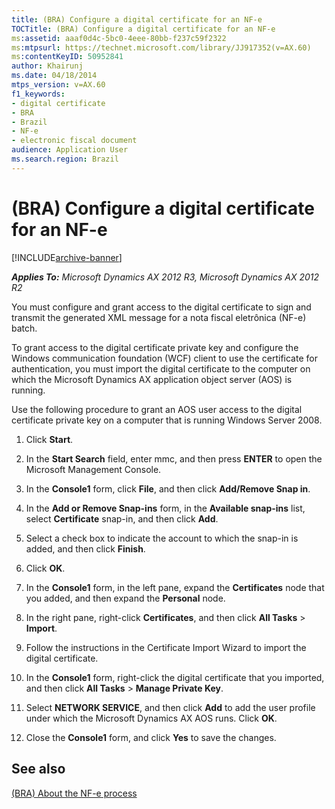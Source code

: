 ```yaml
---
title: (BRA) Configure a digital certificate for an NF-e
TOCTitle: (BRA) Configure a digital certificate for an NF-e
ms:assetid: aaaf0d4c-5bc0-4eee-80bb-f237c59f2322
ms:mtpsurl: https://technet.microsoft.com/library/JJ917352(v=AX.60)
ms:contentKeyID: 50952841
author: Khairunj
ms.date: 04/18/2014
mtps_version: v=AX.60
f1_keywords:
- digital certificate
- BRA
- Brazil
- NF-e
- electronic fiscal document
audience: Application User
ms.search.region: Brazil
---
```


# (BRA) Configure a digital certificate for an NF-e 


[!INCLUDE[archive-banner](includes/archive-banner.md)]


_**Applies To:** Microsoft Dynamics AX 2012 R3, Microsoft Dynamics AX 2012 R2_

You must configure and grant access to the digital certificate to sign and transmit the generated XML message for a nota fiscal eletrônica (NF-e) batch.

To grant access to the digital certificate private key and configure the Windows communication foundation (WCF) client to use the certificate for authentication, you must import the digital certificate to the computer on which the Microsoft Dynamics AX application object server (AOS) is running.

Use the following procedure to grant an AOS user access to the digital certificate private key on a computer that is running Windows Server 2008.

1.  Click **Start**.

2.  In the **Start Search** field, enter mmc, and then press **ENTER** to open the Microsoft Management Console.

3.  In the **Console1** form, click **File**, and then click **Add/Remove Snap in**.

4.  In the **Add or Remove Snap-ins** form, in the **Available snap-ins** list, select **Certificate** snap-in, and then click **Add**.

5.  Select a check box to indicate the account to which the snap-in is added, and then click **Finish**.

6.  Click **OK**.

7.  In the **Console1** form, in the left pane, expand the **Certificates** node that you added, and then expand the **Personal** node.

8.  In the right pane, right-click **Certificates**, and then click **All Tasks** \> **Import**.

9.  Follow the instructions in the Certificate Import Wizard to import the digital certificate.

10. In the **Console1** form, right-click the digital certificate that you imported, and then click **All Tasks** \> **Manage Private Key**.

11. Select **NETWORK SERVICE**, and then click **Add** to add the user profile under which the Microsoft Dynamics AX AOS runs. Click **OK**.

12. Close the **Console1** form, and click **Yes** to save the changes.

## See also

[(BRA) About the NF-e process](bra-about-the-nf-e-process.md)

  


